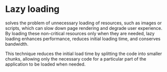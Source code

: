 # Lazy loading
 solves the problem of unnecessary loading of resources, such as images or scripts, which can slow down page rendering and degrade user experience. By loading these non-critical resources only when they are needed, lazy loading enhances performance, reduces initial loading time, and conserves bandwidth.

 This technique reduces the initial load time by splitting the code into smaller chunks, allowing only the necessary code for a particular part of the application to be loaded when needed. 